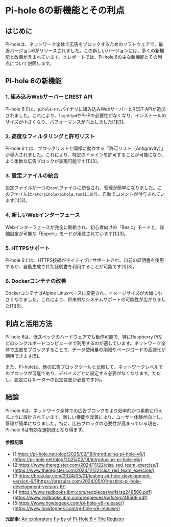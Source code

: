 # Pi-hole 6の新機能とその利点

## はじめに

Pi-holeは、ネットワーク全体で広告をブロックするためのソフトウェアで、最近バージョン6がリリースされました。この新しいバージョンには、多くの新機能と改善が含まれています。本レポートでは、Pi-hole 6の主な新機能とその利点について説明します。

## Pi-hole 6の新機能

### 1. **組み込みWebサーバーとREST API**

Pi-hole 6では、`pihole-FTL`バイナリに組み込みWebサーバーとREST APIが追加されました。これにより、`lighttpd`やPHPの必要性がなくなり、インストールのサイズが小さくなり、パフォーマンスが向上しました[1][3]。

### 2. **高度なフィルタリングと許可リスト**

Pi-hole 6では、ブロックリストと同様に動作する「許可リスト（Antigravity）」が導入されました。これにより、特定のドメインを許可することが可能になり、より柔軟な広告ブロックが実現可能です[1][3]。

### 3. **設定ファイルの統合**

設定ファイルが一つの`toml`ファイルに統合され、管理が簡単になりました。このファイルは`/etc/pihole/pihole.toml`にあり、自動でコメントが付与されています[1][3]。

### 4. **新しいWebインターフェース**

Webインターフェースが完全に刷新され、初心者向けの「Basic」モードと、詳細設定が可能な「Expert」モードが用意されています[1][3]。

### 5. **HTTPSサポート**

Pi-hole 6では、HTTPS接続がネイティブにサポートされ、自前の証明書を使用するか、自動生成された証明書を利用することが可能です[1][3]。

### 6. **Dockerコンテナの改善**

DockerコンテナはAlpine Linuxベースに変更され、イメージサイズが大幅に小さくなりました。これにより、将来的なシステムサポートの可能性が広がりました[1][5]。

## 利点と活用方法

Pi-hole 6は、低スペックのハードウェアでも動作可能で、特にRaspberry Piなどのシングルボードコンピュータで利用するのが適しています。ネットワーク全体で広告をブロックすることで、データ使用量の削減やページロードの高速化が期待できます[5]。

また、Pi-holeは、他の広告ブロックツールと比較して、ネットワークレベルでのブロックが可能であり、デバイスごとに設定する必要がなくなります。ただし、設定にはルーターの設定変更が必要です[5]。

## 結論

Pi-hole 6は、ネットワーク全体での広告ブロックをより効率的かつ柔軟に行えるように設計されています。新しい機能や改善により、ユーザー体験が向上し、管理が簡単になりました。特に、広告ブロックの必要性が高まっている現在、Pi-hole 6は有効な選択肢となり得ます。

#### 参照記事
- [1:https://pi-hole.net/blog/2025/02/18/introducing-pi-hole-v6/](https://pi-hole.net/blog/2025/02/18/introducing-pi-hole-v6/)
- [2:https://www.theregister.com/2024/11/22/cisa_red_team_exercise/](https://www.theregister.com/2024/11/22/cisa_red_team_exercise/)
- [3:https://brezular.com/2024/05/01/testing-pi-hole-development-version-6/](https://brezular.com/2024/05/01/testing-pi-hole-development-version-6/)
- [4:https://www.redbooks.ibm.com/redpieces/pdfs/sg248568.pdf](https://www.redbooks.ibm.com/redpieces/pdfs/sg248568.pdf)
- [5:https://www.howtogeek.com/pi-hole-v6-release/](https://www.howtogeek.com/pi-hole-v6-release/)


**元記事:** [An exploratory fly-by of Pi-Hole 6 • The Register](https://www.theregister.com/2025/03/08/pi_hole_6_flyby/)
